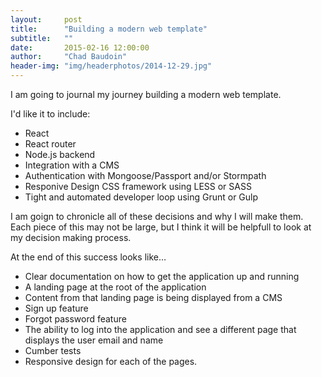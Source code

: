 ```yaml
---
layout:     post
title:      "Building a modern web template"
subtitle:   ""
date:       2015-02-16 12:00:00
author:     "Chad Baudoin"
header-img: "img/headerphotos/2014-12-29.jpg"
---
```


I am going to journal my journey building a modern web template.

I'd like it to include:

* React
* React router
* Node.js backend
* Integration with a CMS
* Authentication with Mongoose/Passport and/or Stormpath
* Responive Design CSS framework using LESS or SASS
* Tight and automated developer loop using Grunt or Gulp

I am goign to chronicle all of these decisions and why I will make them. Each piece of this may not be large, but I think it will be helpfull to look at my decision making process.

At the end of this success looks like…

* Clear documentation on how to get the application up and running
* A landing page at the root of the application
* Content from that landing page is being displayed from a CMS
* Sign up feature
* Forgot password feature
* The ability to log into the application and see a different page that displays the user email and name
* Cumber tests
* Responsive design for each of the pages.